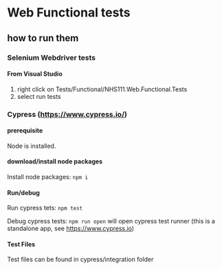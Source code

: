 ﻿# Web Functional tests

## how to run them

### Selenium Webdriver tests

#### From Visual Studio

1. right click on Tests/Functional/NHS111.Web.Functional.Tests
2. select run tests

### Cypress (https://www.cypress.io/)

#### prerequisite

Node is installed.

#### download/install node packages

Install node packages: `npm i`

#### Run/debug

Run cypress tets: `npm test`

Debug cypress tests: `npm run open` will open cypress test runner (this is a standalone app, see https://www.cypress.io)

#### Test Files

Test files can be found in cypress/integration folder